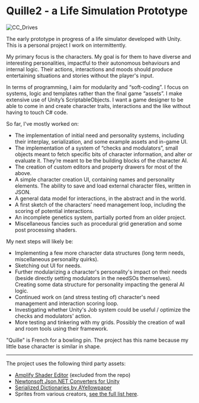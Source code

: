 # Quille2 - a Life Simulation Prototype

![CC_Drives](https://github.com/user-attachments/assets/6608ea77-cbf2-442f-8209-b33041aa28d9)

The early prototype in progress of a life simulator developed with Unity.
This is a personal project I work on intermittently.

My primary focus is the characters. My goal is for them to have diverse and interesting personalities, impactful to their autonomous behaviours and internal logic. Their actions, interactions and moods should produce entertaining situations and stories without the player's input.

In terms of programming, I aim for modularity and “soft-coding”. I focus on systems, logic and templates rather than the final game “assets”. I make extensive use of Unity’s ScriptableObjects. I want a game designer to be able to come in and create character traits, interactions and the like without having to touch C# code.

So far, I've mostly worked on:
- The implementation of initial need and personality systems, including their interplay, serialization, and some example assets and in-game UI.
- The implementation of a system of “checks and modulators”, small objects meant to fetch specific bits of character information, and alter or evaluate it. They’re meant to be the building blocks of the character AI.
- The creation of custom editors and property drawers for most of the above.
- A simple character creation UI, containing names and personality elements. The ability to save and load external character files, written in JSON.
- A general data model for interactions, in the abstract and in the world. 
- A first sketch of the characters’ need management loop, including the scoring of potential interactions.
- An incomplete genetics system, partially ported from an older project.
- Miscellaneous fancies such as procedural grid generation and some post processing shaders.

My next steps will likely be:
- Implementing a few more character data structures (long term needs, miscellaneous personality quirks).
- Sketching out UI for needs.
- Further modularizing a character's personality's impact on their needs (beside directly setting modulators in the needSOs themselves). Creating some data structure for personality impacting the general AI logic.
- Continued work on (and stress testing of) character's need management and interaction scoring loop.
- Investigating whether Unity's Job system could be useful / optimize the checks and modulators' action.
- More testing and tinkering with my grids. Possibly the creation of wall and room tools using their framework. 


"Quille" is French for a bowling pin. The project has this name because my little base character is similar in shape.



---




The project uses the following third party assets:
- [Amplify Shader Editor](https://amplify.pt/unity/amplify-shader-editor) (excluded from the repo)
- [Newtonsoft Json.NET Converters for Unity](https://github.com/applejag/Newtonsoft.Json-for-Unity.Converters)
- [Serialized Dictionaries by AYellowpaper](https://github.com/ayellowpaper/SerializedDictionary)
- Sprites from various creators, [see the full list here](https://github.com/RoxaneMorin/Quille2/wiki/Icon-Attributions).
